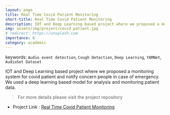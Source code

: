 ```yaml
---
layout: page
title: Real Time Covid Patient Monitoring
short-title: Real Time Covid Patient Monitoring
description: IOT and Deep Learning based project where we proposed a monitoring system for covid patient and notify concern people in case of emergency.
img: assets/img/project/covid_patient.jpg
# redirect: https://unsplash.com
importance: 8
category: academic
---
```


keywords: `Audio event detection`, `Cough Detection`, `Deep Learning`, `YAMNet`, `AudioSet Dataset`


IOT and Deep Learning based project where we proposed a monitoring system for covid patient and notify concern people in case of emergency. We used a deep learning based model for analysis and monitoring patient data.


> For more details please visit the project repository <br>

- Project Link : [Real Time Covid Patient Monitoring](https://github.com/VirusProton/Cough-Rate-estimation-for-Covid-Patient-monitoring-system-using-Deep-learning)